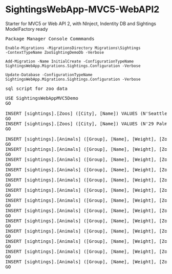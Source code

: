 # SightingsWebApp-MVC5-WebAPI2
Starter for MVC5 or Web API 2, with NInject, Indentity DB and Sightings ModelFactory ready
<pre>Package Manager Console Commmands</pre>

<code>Enable-Migrations -MigrationsDirectory Migrations\Sightings -ContextTypeName ZooSightingDemoDb -Verbose</code>

<code>Add-Migration -Name InitialCreate -ConfigurationTypeName SightingsWebApp.Migrations.Sightings.Configuration  -Verbose</code>

<code>Update-Database -ConfigurationTypeName SightingsWebApp.Migrations.Sightings.Configuration -Verbose</code>

<pre>sql script for zoo data</pre>

<pre>
USE SightingsWebAppMVC5Demo
GO

INSERT [sightings].[Zoos] ([City], [Name]) VALUES (N'Seattle', N'Seattle Zoo')
GO
INSERT [sightings].[Zoos] ([City], [Name]) VALUES (N'29 Palms', N'The Desert Zoo')
GO

INSERT [sightings].[Animals] ([Group], [Name], [Weight], [Zoo_Id]) VALUES (1, N'Salamander', 2.5, 1)
GO
INSERT [sightings].[Animals] ([Group], [Name], [Weight], [Zoo_Id]) VALUES (1, N'Turtle, Musk', 6.5, 2)
GO
INSERT [sightings].[Animals] ([Group], [Name], [Weight], [Zoo_Id]) VALUES (2, N'Whale', 1000, 2)
GO
INSERT [sightings].[Animals] ([Group], [Name], [Weight], [Zoo_Id]) VALUES (2, N'Blackfish', 3, 2)
GO
INSERT [sightings].[Animals] ([Group], [Name], [Weight], [Zoo_Id]) VALUES (2, N'Glassfish', 3, 1)
GO
INSERT [sightings].[Animals] ([Group], [Name], [Weight], [Zoo_Id]) VALUES (2, N'Catfish', 7, 2)
GO
INSERT [sightings].[Animals] ([Group], [Name], [Weight], [Zoo_Id]) VALUES (2, N'Carp', 6, 1)
GO
INSERT [sightings].[Animals] ([Group], [Name], [Weight], [Zoo_Id]) VALUES (2, N'Trout', 3, 2)
GO
INSERT [sightings].[Animals] ([Group], [Name], [Weight], [Zoo_Id]) VALUES (2, N'Herring', 2, 1)
GO
INSERT [sightings].[Animals] ([Group], [Name], [Weight], [Zoo_Id]) VALUES (2, N'Lungfish', 5, 2)
GO
INSERT [sightings].[Animals] ([Group], [Name], [Weight], [Zoo_Id]) VALUES (2, N'Mackerel', 3, 1)
GO
INSERT [sightings].[Animals] ([Group], [Name], [Weight], [Zoo_Id]) VALUES (2, N'Cod', 4, 2)
GO
INSERT [sightings].[Animals] ([Group], [Name], [Weight], [Zoo_Id]) VALUES (2, N'Prowfish', 3, 1)
GO
</pre>
